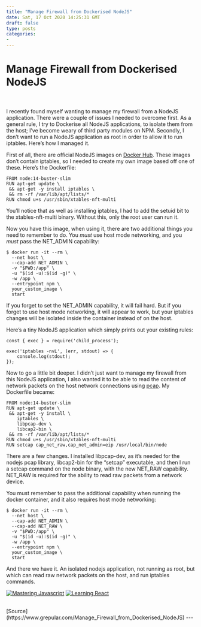 ```yaml
---
title: "Manage Firewall from Dockerised NodeJS"
date: Sat, 17 Oct 2020 14:25:31 GMT
draft: false
type: posts
categories: 
- 
---
```

# Manage Firewall from Dockerised NodeJS

<br/>

<br/>
I recently found myself wanting to manage my firewall from a NodeJS application. There were a couple of issues I needed to overcome first. As a general rule, I try to Dockerise all NodeJS applications, to isolate them from the host; I’ve become weary of third party modules on NPM. Secondly, I don’t want to run a NodeJS application as root in order to allow it to run iptables. Here’s how I managed it.

First of all, there are official NodeJS images on [Docker Hub](https://hub.docker.com/_/node). These images don’t contain iptables, so I needed to create my own image based off one of these. Here’s the Dockerfile:

```
FROM node:14-buster-slim
RUN apt-get update \
 && apt-get -y install iptables \
 && rm -rf /var/lib/apt/lists/*
RUN chmod u+s /usr/sbin/xtables-nft-multi
```

You’ll notice that as well as installing iptables, I had to add the setuid bit to the xtables-nft-multi binary. Without this, only the root user can run it.

Now you have this image, when using it, there are two additional things you need to remember to do. You _must_ use host mode networking, and you _must_ pass the NET\_ADMIN capability:

```
$ docker run -it --rm \
  --net host \
  --cap-add NET_ADMIN \
  -v "$PWD:/app" \
  -u "$(id -u):$(id -g)" \
  -w /app \
  --entrypoint npm \
  your_custom_image \
  start
```

If you forget to set the NET\_ADMIN capability, it will fail hard. But if you forget to use host mode networking, it will appear to work, but your iptables changes will be isolated inside the container instead of on the host.

Here’s a tiny NodeJS application which simply prints out your existing rules:

```
const { exec } = require('child_process');

exec('iptables -nvL', (err, stdout) => {
    console.log(stdout);
});
```

Now to go a little bit deeper. I didn’t just want to manage my firewall from this NodeJS application, I also wanted it to be able to read the content of network packets on the host network connections using [pcap](https://www.npmjs.com/package/pcap). My Dockerfile became:

```
FROM node:14-buster-slim
RUN apt-get update \
 && apt-get -y install \
    iptables \
    libpcap-dev \
    libcap2-bin \
 && rm -rf /var/lib/apt/lists/*
RUN chmod u+s /usr/sbin/xtables-nft-multi
RUN setcap cap_net_raw,cap_net_admin=eip /usr/local/bin/node
```

There are a few changes. I installed libpcap-dev, as it’s needed for the nodejs pcap library, libcap2-bin for the “setcap” executable, and then I run a setcap command on the node binary, with the new NET\_RAW capability. NET\_RAW is required for the ability to read raw packets from a network device.

You must remember to pass the additional capability when running the docker container, and it also requires host mode networking:

```
$ docker run -it --rm \
  --net host \
  --cap-add NET_ADMIN \
  --cap-add NET_RAW \
  -v "$PWD:/app" \
  -u "$(id -u):$(id -g)" \
  -w /app \
  --entrypoint npm \
  your_custom_image \
  start
```

And there we have it. An isolated nodejs application, not running as root, but which can read raw network packets on the host, and run iptables commands.

[![Mastering Javascript](https://www.grepular.com/images/amazon/mastering_javascript.jpg)](https://www.grepular.com/redir?key=amazon_mastering_javascript "Mastering Javascript") [![Learning React](https://www.grepular.com/images/amazon/learning_react.jpg)](https://www.grepular.com/redir?key=amazon_learning_react "Learning React")

<br/>
[Source](https://www.grepular.com/Manage_Firewall_from_Dockerised_NodeJS)
---
